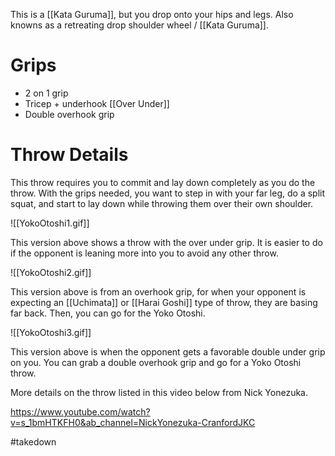 This is a [[Kata Guruma]], but you drop onto your hips and legs. Also knowns as a retreating drop shoulder wheel / [[Kata Guruma]].

# Grips

- 2 on 1 grip
- Tricep + underhook [[Over Under]]
- Double overhook grip
# Throw Details

This throw requires you to commit and lay down completely as you do the throw. With the grips needed, you want to step in with your far leg, do a split squat, and start to lay down while throwing them over their own shoulder.

![[YokoOtoshi1.gif]]

This version above shows a throw with the over under grip. It is easier to do if the opponent is leaning more into you to avoid any other throw.

![[YokoOtoshi2.gif]]

This version above is from an overhook grip, for when your opponent is expecting an [[Uchimata]] or [[Harai Goshi]] type of throw, they are basing far back. Then, you can go for the Yoko Otoshi.

![[YokoOtoshi3.gif]]

This version above is when the opponent gets a favorable double under grip on you. You can grab a double overhook grip and go for a Yoko Otoshi throw.


More details on the throw listed in this video below from Nick Yonezuka.

https://www.youtube.com/watch?v=s_1bmHTKFH0&ab_channel=NickYonezuka-CranfordJKC


#takedown 